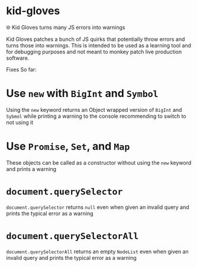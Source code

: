 # kid-gloves
🌐 Kid Gloves turns many JS errors into warnings


Kid Gloves patches a bunch of JS quirks that potentially throw errors and turns those into warnings. This is intended to be used as a learning tool and for debugging purposes and not meant to monkey patch live production software.

Fixes So far:

# Use `new` with `BigInt` and `Symbol`
Using the `new` keyword returns an Object wrapped version of `BigInt` and `Sybmol` while printing a warning to the console recommending to switch to not using it

# Use `Promise`, `Set`, and `Map`
These objects can be called as a constructor without using the `new` keyword and prints a warning

# `document.querySelector`
`document.querySelector` returns `null` even when given an invalid query and prints the typical error as a warning

# `document.querySelectorAll`
`document.querySelectorAll` returns an empty `NodeList` even when given an invalid query and prints the typical error as a warning